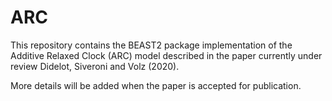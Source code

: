 # ARC

This repository contains the BEAST2 package implementation of the Additive Relaxed Clock (ARC) model described in the paper currently under review Didelot, Siveroni and Volz (2020).

More details will be added when the paper is accepted for publication.

